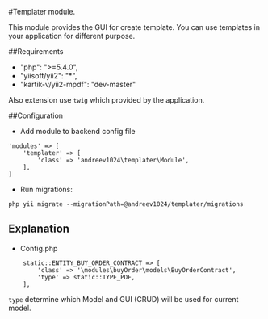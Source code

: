 #Templater module.

This module provides the GUI for create template. You can use templates in your application for different purpose.

##Requirements

* "php": ">=5.4.0",
* "yiisoft/yii2": "*",
* "kartik-v/yii2-mpdf": "dev-master"

Also extension use `twig` which provided by the application.

##Configuration

- Add module to backend config file

```
'modules' => [
    'templater' => [
        'class' => 'andreev1024\templater\Module',
    ],
]
```

- Run migrations:

```
php yii migrate --migrationPath=@andreev1024/templater/migrations
```

## Explanation

* Config.php 
```
    static::ENTITY_BUY_ORDER_CONTRACT => [
        'class' => '\modules\buyOrder\models\BuyOrderContract',
        'type' => static::TYPE_PDF,
    ],
```

`type` determine which Model and GUI (CRUD) will be used for  current model.